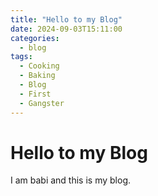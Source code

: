 ```yaml
---
title: "Hello to my Blog"
date: 2024-09-03T15:11:00
categories:
  - blog
tags:
  - Cooking
  - Baking
  - Blog
  - First
  - Gangster
---
```

# Hello to my Blog

I am babi and this is my blog.